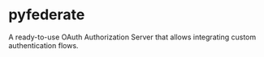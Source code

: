 # pyfederate

A ready-to-use OAuth Authorization Server that allows integrating custom authentication flows.
